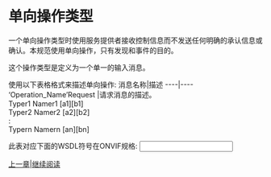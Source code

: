 # 单向操作类型

一个单向操作类型时使用服务提供者接收控制信息而不发送任何明确的承认信息或确认。本规范使用单向操作，只有发现和事件的目的。

这个操作类型是定义为一个单一的输入消息。

使用以下表格格式来描述单向操作:
消息名称|描述
----|----
‘Operation_Name’Request |请求消息的描述。<br/>Typer1 Namer1 [a1][b1]<br/>Typer2 Namer2 [a2][b2]<br/>:<br/>Typern Namern [an][bn]

此表对应下面的WSDL符号在ONVIF规格:
<operation name=”’Operation_Name’”>
	<input message=”’prefix’:’Operation_Name’”/>
</operation>



[上一章](05.06.md)|[继续阅读](05.06.02.md)
